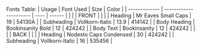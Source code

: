 Fonts Table:
|     Usage     |       Font Used        | Size | Color  |
| ------------- | ---------------------- | ---- | ------ |
|                                                        |
|                          FRONT                         |
|                                                        |
|    Heading    |  Mr Eaves Small Caps   |  19  | 54130A |
|  Subheading   |    Vollkorn-Italic     | 13.9 | 414142 |
|  Body Heading |   Bookinsanity Bold    |  12  | 424242 |
|   Body Text   |      Bookinsanity      |  12  | 424242 |
|                                                        |
|                         BACK                           |
|                                                        |
|    Heading    | Nodesto Caps Condensed |  30  | 424242 |
|  Subheading   |    Vollkorn-Italic     |  16  | 535456 |
